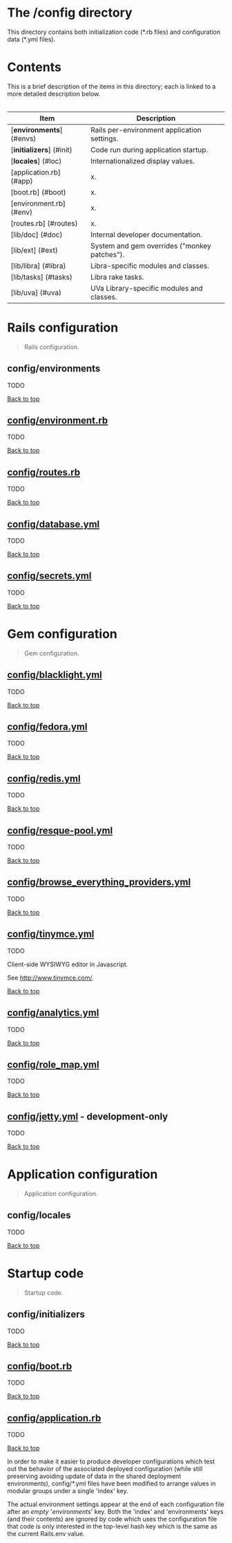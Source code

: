 <!-- config/README.md -->

# The /config directory

  This directory contains both initialization code (\*.rb files) and
  configuration data (\*.yml files).

# Contents                                                      <a name="top"/>

  This is a brief description of the items in this directory;
  each is linked to a more detailed description below.
  <br/><br/>

| Item                          | Description                                   |
| ----------------------------- | --------------------------------------------- |
| [**environments**]  (#envs)   | Rails per-environment application settings.   |
| [**initializers**]  (#init)   | Code run during application startup.                    |
| [**locales**]       (#loc)    | Internationalized display values.                    |
| [application.rb]    (#app)    | x.          |
| [boot.rb]           (#boot)   | x.          |
| [environment.rb]    (#env)    | x.          |
| [routes.rb]         (#routes) | x.          |
| [lib/doc]           (#doc)    | Internal developer documentation.             |
| [lib/ext]           (#ext)    | System and gem overrides ("monkey patches").  |
| [lib/libra]         (#libra)  | Libra-specific modules and classes.           |
| [lib/tasks]         (#tasks)  | Libra rake tasks.                             |
| [lib/uva]           (#uva)    | UVa Library-specific modules and classes.     |

# Rails configuration

> Rails configuration.

## config/environments                                         <a name="envs"/>

  TODO
  
  [Back to top](#top)

## [config/environment.rb](environment.rb)                      <a name="env"/>

  TODO
  
  [Back to top](#top)

## [config/routes.rb](routes.rb)                             <a name="routes"/>

  TODO
  
  [Back to top](#top)

## [config/database.yml](database.yml)                           <a name="db"/>

  TODO
  
  [Back to top](#top)

## [config/secrets.yml](secrets.yml)                        <a name="secrets"/>

  TODO
  
  [Back to top](#top)

# Gem configuration

> Gem configuration.

## [config/blacklight.yml](blacklight.yml)                     <a name="solr"/>

  TODO
  
  [Back to top](#top)

## [config/fedora.yml](fedora.yml)                           <a name="fedora"/>

  TODO
  
  [Back to top](#top)

## [config/redis.yml](redis.yml)                              <a name="redis"/>

  TODO
  
  [Back to top](#top)

## [config/resque-pool.yml](resque-pool.yml)                 <a name="resque"/>

  TODO
  
  [Back to top](#top)

## [config/browse_everything_providers.yml](browse_everything_providers.yml) <a name="be"/>

  TODO
  
  [Back to top](#top)

## [config/tinymce.yml](tinymce.yml)                        <a name="tinymce"/>

  TODO
  
  Client-side WYSIWYG editor in Javascript.
  
  See http://www.tinymce.com/.
  
  [Back to top](#top)

## [config/analytics.yml](analytics.yml)                       <a name="anal"/>

  TODO
  
  [Back to top](#top)

## [config/role_map.yml](role_map.yml)                      <a name="rolemap"/>

  TODO
  
  [Back to top](#top)

## [config/jetty.yml](jetty.yml) - development-only           <a name="jetty"/>

  TODO
  
  [Back to top](#top)

# Application configuration

> Application configuration.

## config/locales                                               <a name="loc"/>

  TODO
  
  [Back to top](#top)

# Startup code

> Startup code.

## config/initializers                                         <a name="init"/>

  TODO
  
  [Back to top](#top)

## [config/boot.rb](boot.rb)                                   <a name="boot"/>

  TODO
  
  [Back to top](#top)

## [config/application.rb](application.rb)                      <a name="app"/>

  TODO
  
  [Back to top](#top)

In order to make it easier to produce developer configurations which test out
the behavior of the associated deployed configuration (while still preserving
avoiding update of data in the shared deployment environments), config/*.yml
files have been modified to arrange values in modular groups under a single
'index' key.

The actual environment settings appear at the end of each configuration file
after an *empty* '_environments_' key.  Both the 'index' and 'environments' keys
(and their contents) are ignored by code which uses the configuration file that
code is only interested in the top-level hash key which is the same as the
current Rails.env value.
